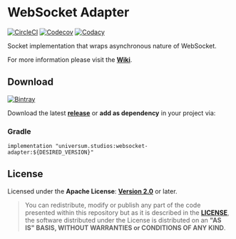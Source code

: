 WebSocket Adapter
===============

[![CircleCI](https://circleci.com/gh/universum-studios/websocket_adapter.svg?style=svg)](https://circleci.com/gh/universum-studios/websocket_adapter)
[![Codecov](https://codecov.io/gh/universum-studios/websocket_adapter/branch/master/graph/badge.svg)](https://codecov.io/gh/universum-studios/websocket_adapter)
[![Codacy](https://api.codacy.com/project/badge/Grade/16c8243fd02a4b72b7c949ebee0297e2)](https://www.codacy.com/app/universum-studios/websocket_adapter?utm_source=github.com&amp;utm_medium=referral&amp;utm_content=universum-studios/websocket_adapter&amp;utm_campaign=Badge_Grade)

Socket implementation that wraps asynchronous nature of WebSocket.

For more information please visit the **[Wiki](https://github.com/universum-studios/websocket_adapter/wiki)**.

## Download ##
[![Bintray](https://api.bintray.com/packages/universum-studios/java/universum.studios%3Awebsocket-adapter/images/download.svg) ](https://bintray.com/universum-studios/java/universum.studios%3Awebsocket-adapter/_latestVersion)

Download the latest **[release](https://github.com/universum-studios/websocket_adapter/releases "Latest Releases page")** or **add as dependency** in your project via:

### Gradle ###

    implementation "universum.studios:websocket-adapter:${DESIRED_VERSION}"

## License ##

Licensed under the **Apache License**: **[Version 2.0](http://www.apache.org/licenses/LICENSE-2.0)** or later.

> You can redistribute, modify or publish any part of the code presented within this repository but as it is described in the [**LICENSE**](https://github.com/universum-studios/websocket_adapter/blob/master/LICENSE.md), the software distributed under the License is distributed on an **"AS IS" BASIS, WITHOUT WARRANTIES or CONDITIONS OF ANY KIND**.
